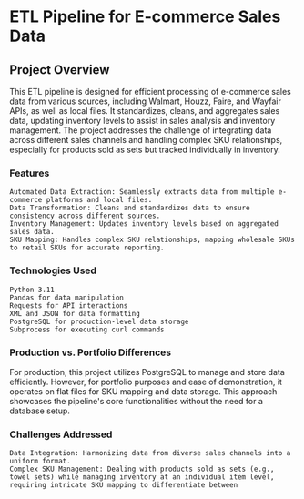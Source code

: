 # ETL Pipeline for E-commerce Sales Data
## Project Overview

This ETL pipeline is designed for efficient processing of e-commerce sales data from various sources, including Walmart, Houzz, Faire, and Wayfair APIs, as well as local files. It standardizes, cleans, and aggregates sales data, updating inventory levels to assist in sales analysis and inventory management. The project addresses the challenge of integrating data across different sales channels and handling complex SKU relationships, especially for products sold as sets but tracked individually in inventory.
### Features
    Automated Data Extraction: Seamlessly extracts data from multiple e-commerce platforms and local files.
    Data Transformation: Cleans and standardizes data to ensure consistency across different sources.
    Inventory Management: Updates inventory levels based on aggregated sales data.
    SKU Mapping: Handles complex SKU relationships, mapping wholesale SKUs to retail SKUs for accurate reporting.

### Technologies Used
    Python 3.11
    Pandas for data manipulation
    Requests for API interactions
    XML and JSON for data formatting
    PostgreSQL for production-level data storage
    Subprocess for executing curl commands

### Production vs. Portfolio Differences
For production, this project utilizes PostgreSQL to manage and store data efficiently. However, for portfolio purposes and ease of demonstration, it operates on flat files for SKU mapping and data storage. This approach showcases the pipeline's core functionalities without the need for a database setup.

### Challenges Addressed
    Data Integration: Harmonizing data from diverse sales channels into a uniform format.
    Complex SKU Management: Dealing with products sold as sets (e.g., towel sets) while managing inventory at an individual item level, requiring intricate SKU mapping to differentiate between 
